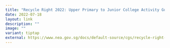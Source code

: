 ```yaml
---
title: "Recycle Right 2022: Upper Primary to Junior College Activity Guide"
date: 2022-07-18
layout: link
description: ""
image: ""
variant: tiptap
external: https://www.nea.gov.sg/docs/default-source/cgs/recycle-right-activity-guide-(ages-9-to-18).zip
---
```

